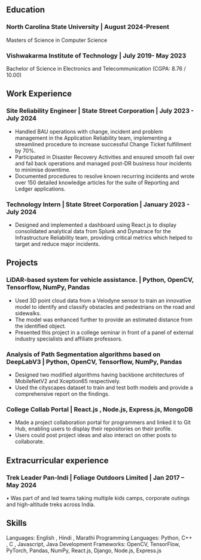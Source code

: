 
## Education

### North Carolina State University | August 2024-Present
Masters of Science in Computer Science

### Vishwakarma Institute of Technology | July 2019- May 2023
Bachelor of Science in Electronics and Telecommunication (CGPA: 8.76 / 10.00)

## Work Experience

### Site Reliability Engineer | State Street Corporation | July 2023 - July 2024
- Handled BAU operations with change, incident and problem management in the Application Reliability team, implementing a streamlined procedure to increase successful Change Ticket fulfillment by 70%.
- Participated in Disaster Recovery Activities and ensured smooth fail over and fail back operations and managed post-DR business hour incidents to minimise downtime.
- Documented procedures to resolve known recurring incidents and wrote over 150 detailed knowledge articles for the suite of Reporting and Ledger applications.

### Technology Intern | State Street Corporation | January 2023 - July 2024
- Designed and implemented a dashboard using React.js to display consolidated analytical data from Splunk and Dynatrace for the Infrastructure Reliability team, providing critical metrics which helped to target and reduce major incidents.

## Projects

### LiDAR-based system for vehicle assistance. | Python, OpenCV, Tensorflow, NumPy, Pandas
- Used 3D point cloud data from a Velodyne sensor to train an innovative model to identify and classify obstacles and pedestrians on the road and sidewalks.
- The model was enhanced further to provide an estimated distance from the identified object.
- Presented this project in a college seminar in front of a panel of external industry specialists and affiliate professors.

### Analysis of Path Segmentation algorithms based on DeepLabV3 | Python, OpenCV, Tensorflow, NumPy, Pandas
- Designed two modified algorithms having backbone architectures of MobileNetV2 and Xception65 respectively.
- Used the cityscapes dataset to train and test both models and provide a comprehensive report on the findings.

### College Collab Portal | React.js , Node.js, Express.js, MongoDB
- Made a project collaboration portal for programmers and linked it to Git Hub, enabling users to display their repositories on their profile.
- Users could post project ideas and also interact on other posts to collaborate.

## Extracurricular experience

### Trek Leader Pan-Indi | Foliage Outdoors Limited | Jan 2017 – May 2024
• Was part of and led teams taking multiple kids camps, corporate outings and high-altitude treks across India.

## Skills

Languages: English , Hindi , Marathi
Programming Languages: Python, C++ , C , Javascript, Java
Development Frameworks: OpenCV, TensorFlow, PyTorch, Pandas, NumPy, React.js, Django, Node.js, Express.js
  

